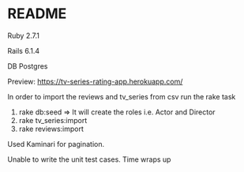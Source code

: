 # README

Ruby 2.7.1

Rails 6.1.4

DB Postgres

Preview: https://tv-series-rating-app.herokuapp.com/

In order to import the reviews and tv_series from csv run the rake task 

1. rake db:seed => It will create the roles i.e. Actor and Director
2. rake tv_series:import
3. rake reviews:import

Used Kaminari for pagination.

Unable to write the unit test cases. Time wraps up
